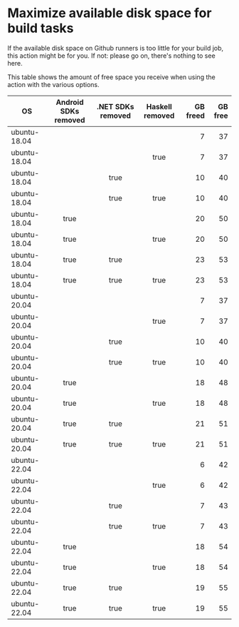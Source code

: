 # Maximize available disk space for build tasks

If the available disk space on Github runners is too little for your build job, this action might be for you.
If not: please go on, there's nothing to see here.

This table shows the amount of free space you receive when using the action with the various options.

OS | Android SDKs removed | .NET SDKs removed | Haskell removed | GB freed | GB free
---|:--------------------:|:-----------------:|:---------------:|---------:|-------:
ubuntu-18.04 |  |  |  | 7 | 37
ubuntu-18.04 |  |  | true | 7 | 37
ubuntu-18.04 |  | true |  | 10 | 40
ubuntu-18.04 |  | true | true | 10 | 40
ubuntu-18.04 | true |  |  | 20 | 50
ubuntu-18.04 | true |  | true | 20 | 50
ubuntu-18.04 | true | true |  | 23 | 53
ubuntu-18.04 | true | true | true | 23 | 53
ubuntu-20.04 |  |  |  | 7 | 37
ubuntu-20.04 |  |  | true | 7 | 37
ubuntu-20.04 |  | true |  | 10 | 40
ubuntu-20.04 |  | true | true | 10 | 40
ubuntu-20.04 | true |  |  | 18 | 48
ubuntu-20.04 | true |  | true | 18 | 48
ubuntu-20.04 | true | true |  | 21 | 51
ubuntu-20.04 | true | true | true | 21 | 51
ubuntu-22.04 |  |  |  | 6 | 42
ubuntu-22.04 |  |  | true | 6 | 42
ubuntu-22.04 |  | true |  | 7 | 43
ubuntu-22.04 |  | true | true | 7 | 43
ubuntu-22.04 | true |  |  | 18 | 54
ubuntu-22.04 | true |  | true | 18 | 54
ubuntu-22.04 | true | true |  | 19 | 55
ubuntu-22.04 | true | true | true | 19 | 55
